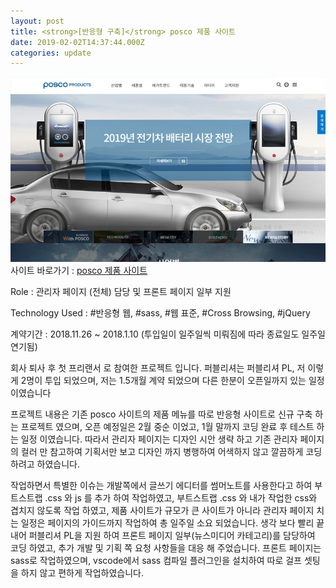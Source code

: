 ```yaml
---
layout: post
title: <strong>[반응형 구축]</strong> posco 제품 사이트
date: 2019-02-02T14:37:44.000Z
categories: update
---
```


<img src="/images/fulls/posco_product.jpg" class="fit image"> 
사이트 바로가기 :   <a href="http://product.posco.com/homepage/product/kor/jsp/s91m0000001i.jsp" target="blank" class="go_link" title="오픈예정">posco 제품 사이트</a>

Role : 관리자 페이지 (전체) 담당 및 프론트 페이지 일부 지원

Technology Used : <span class="skil-text">#반응형 웹</span>, <span class="skil-text">#sass</span>, <span class="skil-text">#웹 표준</span>, <span class="skil-text">#Cross Browsing</span>, <span class="skil-text">#jQuery</span>


계약기간 :  2018.11.26 ~ 2018.1.10 (투입일이 일주일씩 미뤄짐에 따라 종료일도 일주일 연기됨)


회사 퇴사 후 첫 프리랜서 로 참여한 프로젝트 입니다.
퍼블리셔는 퍼블리셔 PL, 저 이렇게 2명이 투입 되었으며, 저는 1.5개월 계약 되었으며 다른 한분이 오픈일까지 있는 일정이였습니다

프로젝트 내용은 기존 posco 사이트의 제품 메뉴를 따로 반응형 사이트로 신규 구축 하는 프로젝트 였으며, 오픈 예정일은 2월 중순 이었고, 1월 말까지 코딩 완료 후 테스트 하는 일정 이였습니다.
따라서 관리자 페이지는 디자인 시안 생략 하고 기존 관리자 페이지의 컬러 만 참고하여 기획서만 보고 디자인 까지 병행하여 어색하지 않고 깔끔하게 코딩 하려고 하였습니다.

작업하면서 특별한 이슈는 개발쪽에서 글쓰기 에디터를 썸머노트를 사용한다고 하여 부트스트랩 .css 와 js 를 추가 하여 작업하였고, 부트스트랩 .css 와 내가 작업한 css와 겹치지 않도록 작업 하였고, 제품 사이트가 규모가 큰 사이트가 아니라 관리자 페이지 치는 일정은 페이지의 가이드까지 작업하여 총 일주일 소요 되었습니다. 
생각 보다 빨리 끝내어 퍼블리셔 PL을 지원 하여 프론트 페이지 일부(뉴스미디어 카테고리)를 담당하여 코딩 하였고, 추가 개발 및 기획 쪽 요청 사항들을 대응 해 주었습니다.
프론트 페이지는 sass로 작업하였으며, vscode에서 sass 컴파일 플러그인을 설치하여 따로 걸프 셋팅을 하지 않고 편하게 작업하였습니다.



